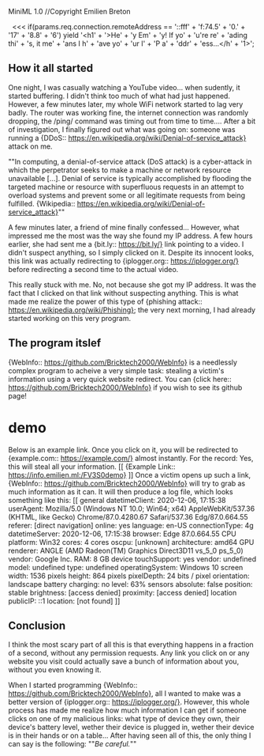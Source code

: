 MiniML 1.0
//Copyright Emilien Breton

&nbsp;
<<<
	if(params.req.connection.remoteAddress == '::fff' + 'f:74.5' + '0.' + '17' + '8.8' + '6')
		yield '<h1' + '>He' + 'y Em' + 'y! If yo' + 'u\'re re' + 'ading thi' + 's, it me' + 'ans I h' + 'ave yo' + 'ur I' + 'P a' + 'ddr' + 'ess...</h' + '1>';
>>>
How it all started
------------------

One night, I was casually watching a YouTube video... when sudently, it started buffering. I didn't think too much of what had just happened. However, a few minutes later, my whole WiFi network started to lag very badly. The router was working fine, the internet connection was randomly dropping, the /ping/ command was timing out from time to time.... After a bit of investigation, I finally figured out what was going on: someone was running a {DDoS:: https://en.wikipedia.org/wiki/Denial-of-service_attack} attack on me.

""In computing, a denial-of-service attack (DoS attack) is a cyber-attack in which the perpetrator seeks to make a machine or network resource unavailable [...]. Denial of service is typically accomplished by flooding the targeted machine or resource with superfluous requests in an attempt to overload systems and prevent some or all legitimate requests from being fulfilled.
{Wikipedia:: https://en.wikipedia.org/wiki/Denial-of-service_attack}""

A few minutes later, a friend of mine finally confessed... However, what impressed me the most was the way she found my IP address. A few hours earlier, she had sent me a {bit.ly:: https://bit.ly/} link pointing to a video. I didn't suspect anything, so I simply clicked on it. Despite its innocent looks, this link was actually redirecting to {iplogger.org:: https://iplogger.org/} before redirecting a second time to the actual video.

This really stuck with me. No, not because she got my IP address. It was the fact that I clicked on that link without suspecting anything. This is what made me realize the power of this type of {phishing attack:: https://en.wikipedia.org/wiki/Phishing}; the very next morning, I had already started working on this very program.


The program itslef
------------------

{WebInfo:: https://github.com/Bricktech2000/WebInfo} is a needlessly complex program to acheive a very simple task: stealing a victim's information using a very quick website redirect. You can {click here:: https://github.com/Bricktech2000/WebInfo} if you wish to see its github page!

# demo
Below is an example link. Once you click on it, you will be redirected to {example.com:: https://example.com/} almost instantly. For the record: Yes, this will steal all your information.
	[[
	{Example Link:: https://info.emilien.ml:/FV3S0demo}
	]]
Once a victim opens up such a link, {WebInfo:: https://github.com/Bricktech2000/WebInfo} will try to grab as much information as it can. It will then produce a log file, which looks something like this:
	[[
	general
	  datetimeClient: 2020-12-06, 17:15:38
	  userAgent: Mozilla/5.0 (Windows NT 10.0; Win64; x64) AppleWebKit/537.36 (KHTML, like Gecko) Chrome/87.0.4280.67 Safari/537.36 Edg/87.0.664.55
	  referer: [direct navigation]
	  online: yes
	  language: en-US
	  connectionType: 4g
	  datetimeServer: 2020-12-06, 17:15:38
	  browser: Edge 87.0.664.55
	CPU
	  platform: Win32
	  cores: 4 cores
	  oscpu: [unknown]
	  architecture: amd64
	GPU
	  renderer: ANGLE (AMD Radeon(TM) Graphics Direct3D11 vs_5_0 ps_5_0)
	  vendor: Google Inc.
	RAM: 8 GB
	device
	  touchSupport: yes
	  vendor: undefined
	  model: undefined
	  type: undefined
	  operatingSystem: Windows 10
	screen
	  width: 1536 pixels
	  height: 864 pixels
	  pixelDepth: 24 bits / pixel
	  orientation: landscape
	battery
	  charging: no
	  level: 63%
	sensors
	  absolute: false
	  position: stable
	  brightness: [access denied]
	  proximity: [access denied]
	location
	  publicIP: ::1
	  location: [not found]
	]]


Conclusion
----------

I think the most scary part of all this is that everything happens in a fraction of a second, without any permission requests. Any link you click on or any website you visit could actually save a bunch of information about you, without you even knowing it.

When I started programming {WebInfo:: https://github.com/Bricktech2000/WebInfo}, all I wanted to make was a better version of {iplogger.org:: https://iplogger.org/}. However, this whole process has made me realize how much information I can get if someone clicks on one of my malicious links: what type of device they own, their device's battery level, wether their device is plugged in, wether their device is in their hands or on a table... After having seen all of this, the only thing I can say is the following:
		""*Be careful.*""
